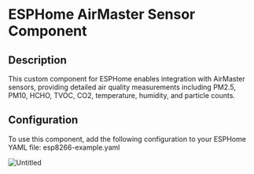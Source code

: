 # ESPHome AirMaster Sensor Component

## Description
This custom component for ESPHome enables integration with AirMaster sensors, providing detailed air quality measurements including PM2.5, PM10, HCHO, TVOC, CO2, temperature, humidity, and particle counts.

## Configuration
To use this component, add the following configuration to your ESPHome YAML file: esp8266-example.yaml

![Untitled](https://github.com/SergiySeletsky/air-master-am7-esphome/assets/1207782/091c8580-1095-4036-999b-27a351b6e21c)
